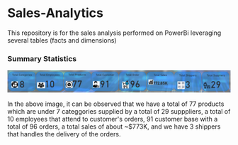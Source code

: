 # Sales-Analytics
This repository is for the sales analysis performed on PowerBi leveraging several tables (facts and dimensions)

### Summary Statistics
![alt text](image.png)

In the above image, it can be observed that we have a total of 77 products which are under 7 categgories supplied by a total of 29 supppliers, a total of 10 employees that attend to customer's orders, 91 customer base with a total of 96 orders, a total sales of about ~$773K, and we have 3 shippers that handles the delivery of the orders.
